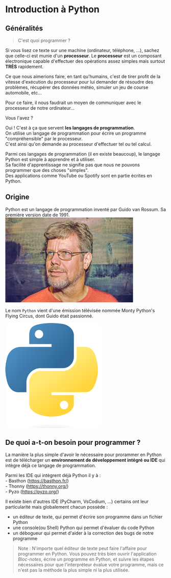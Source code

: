 # Introduction à Python

## Généralités  

> C'est quoi programmer ?  

Si vous lisez ce texte sur une machine (ordinateur, téléphone, ...), sachez que celle-ci est munie d'un __processeur__.
Le __processeur__ est un composant électronique capable d'effectuer des opérations assez simples mais surtout __TRÈS__ rapidement. 

Ce que nous aimerions faire, en tant qu'humains, c'est de tirer profit de la vitesse d'exécution du processeur pour lui demander de résoudre des problèmes, récupérer des données météo, simuler un jeu de course automobile, etc...

Pour ce faire, il nous faudrait un moyen de communiquer avec le processeur de notre ordinateur... 

Vous l'avez ?

Oui ! C'est à ça que servent __les langages de programmation__.   
On utilise un langage de programmation pour écrire un programme "compréhensible" par le processeur.   
C'est ainsi qu'on demande au processeur d'effectuer tel ou tel calcul.   

Parmi ces langages de programmation (il en existe beaucoup), le langage Python est simple à apprendre et à utiliser.   
Sa facilité d'apprentissage ne signifie pas que nous ne pouvons programmer que des choses "simples".  
Des applications comme YouTube ou Spotify sont en partie écrites en Python.  



## Origine  

Python est un langage de programmation inventé par Guido van Rossum. Sa première version date de 1991.
<img src="img/Guido.jpg" alt="drawing" width="400"/>

Le nom `Python` vient d'une émission télévisée nommée Monty Python's Flying Circus, dont Guido était passionné.

<img src="img/Python-logo.png" alt="drawing" width="300"/>


## De quoi a-t-on besoin pour programmer ?   

La manière la plus simple d'avoir le nécessaire pour prorammer en Python est de télécharger un __environnement de développement intégré ou IDE__ qui intègre déjà ce langage de programmation.    

Parmi les IDE qui intègrent déjà Python il y à :  
    - Basthon (https://basthon.fr/)  
    - Thonny (https://thonny.org/)  
    - Pyzo (https://pyzo.org/)  
  

Il existe bien d'autres IDE (PyCharm, VsCodium, ...) certains ont leur particularité mais globalement chacun possède :
- un éditeur de texte, qui permet d'écrire son programme dans un fichier Python   
- une console(ou Shell) Python qui permet d'évaluer du code Python     
- un débogueur qui permet d'aider à la correction des bugs de notre programme  

> Note : N'importe quel éditeur de texte peut faire l'affaire pour programmer en Python. 
> Vous pouvez très bien ouvrir l'application _Bloc-notes_, écrire un programme en Python, et suivre les étapes nécessaires pour que l'interpréteur évalue votre programme, mais ce n'est pas la méthode la plus simple ni la plus utilisée.


